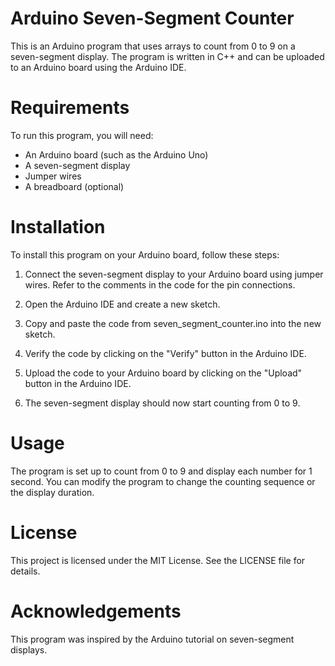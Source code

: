 # Arduino Seven-Segment Counter
This is an Arduino program that uses arrays to count from 0 to 9 on a seven-segment display. The program is written in C++ and can be uploaded to an Arduino board using the Arduino IDE.

# Requirements
To run this program, you will need:

- An Arduino board (such as the Arduino Uno)
- A seven-segment display
- Jumper wires
- A breadboard (optional)
# Installation
To install this program on your Arduino board, follow these steps:

1. Connect the seven-segment display to your Arduino board using jumper wires. Refer to the comments in the code for the pin connections.

2. Open the Arduino IDE and create a new sketch.

3. Copy and paste the code from seven_segment_counter.ino into the new sketch.

4. Verify the code by clicking on the "Verify" button in the Arduino IDE.

5. Upload the code to your Arduino board by clicking on the "Upload" button in the Arduino IDE.

6. The seven-segment display should now start counting from 0 to 9.

# Usage
The program is set up to count from 0 to 9 and display each number for 1 second. You can modify the program to change the counting sequence or the display duration.

# License
This project is licensed under the MIT License. See the LICENSE file for details.

# Acknowledgements
This program was inspired by the Arduino tutorial on seven-segment displays.
